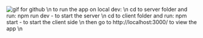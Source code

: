 ![gif for github](https://github.com/almej21/moveo-remote_sessions_task/assets/101586426/7f8a8482-3cb4-404f-b20f-bdc527f7a190) \n
to run the app on local dev: \n
cd to server folder and run: npm run dev - to start the server \n
cd to client folder and run: npm start - to start the client side \n
then go to http://localhost:3000/ to view the app \n
